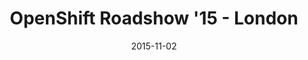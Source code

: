 ---
title: "OpenShift Roadshow '15 - London"
date: 2015-11-02
description:
tags:
- openshift-roadshow
series:
-
categories:
- conference
---